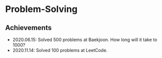 # Problem-Solving

## Achievements

- 2020.06.15: Solved 500 problems at Baekjoon. How long will it take to 1000?
- 2020.11.14: Solved 100 problems at LeetCode.